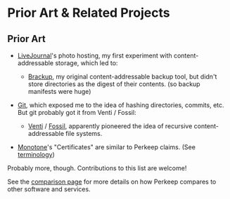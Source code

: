 # Prior Art & Related Projects

## Prior Art

* [LiveJournal](http://www.livejournal.org/)'s photo hosting, my first
  experiment with content-addressable storage, which led to:

  * [Brackup](http://code.google.com/p/brackup/), my original
    content-addressable backup tool, but didn't store directories as the digest
    of their contents.  (so backup manifests were huge)

* [Git](http://git-scm.com/), which exposed me to the idea of hashing
  directories, commits, etc.  But git probably got it from Venti / Fossil:

  * [Venti](https://en.wikipedia.org/wiki/Venti) /
    [Fossil](https://en.wikipedia.org/wiki/Fossil_\(file_system\)), apparently
    pioneered the idea of recursive content-addressable file systems.

* [Monotone](http://www.monotone.ca/)'s "Certificates" are similar to Perkeep
  claims. (See [terminology](terms#claim))

Probably more, though.  Contributions to this list are welcome!

See the [comparison page](compare.md) for more details on how
Perkeep compares to other software and services.